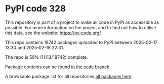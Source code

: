 # PyPI code 328

This repository is part of a project to make all code in PyPI as accessible as possible. For more information 
on the project and to find out how to utilise this data, see the website: https://py-code.org/

This repo contains 18742 packages uploaded to PyPI between 
2025-02-17 13:30 and 2025-02-18 22:31.

The repo is 59% (11113/18742) complete.

Package contents can be found [in the code branch](https://github.com/pypi-data/pypi-mirror-328/tree/code/packages).

A browsable package list for all repositories [all packages here](https://py-code.org/repositories/pypi-mirror-328).


